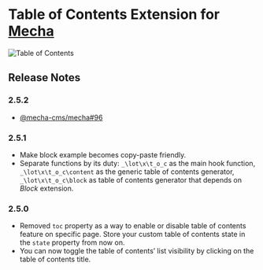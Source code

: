 Table of Contents Extension for [Mecha](https://github.com/mecha-cms/mecha)
===========================================================================

![Table of Contents](https://user-images.githubusercontent.com/1669261/120205872-aa970f00-c254-11eb-8de7-801ca23c6e08.png)

Release Notes
-------------

### 2.5.2

 - [@mecha-cms/mecha#96](https://github.com/mecha-cms/mecha/issues/96)

### 2.5.1

 - Make block example becomes copy-paste friendly.
 - Separate functions by its duty: `_\lot\x\t_o_c` as the main hook function, `_\lot\x\t_o_c\content` as the generic table of contents generator, `_\lot\x\t_o_c\block` as table of contents generator that depends on _Block_ extension.

### 2.5.0

 - Removed `toc` property as a way to enable or disable table of contents feature on specific page. Store your custom table of contents state in the `state` property from now on.
 - You can now toggle the table of contents’ list visibility by clicking on the table of contents title.

